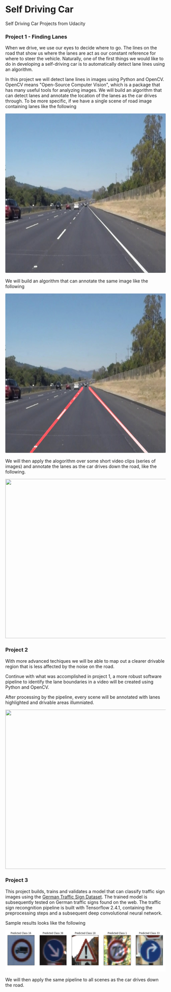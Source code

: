 
# Self Driving Car
Self Driving Car Projects from Udacity


### Project 1 - Finding Lanes

When we drive, we use our eyes to decide where to go. The lines on the road that show us where the lanes are act as our constant reference for where to steer the vehicle. Naturally, one of the first things we would like to do in developing a self-driving car is to automatically detect lane lines using an algorithm.

In this project we will detect lane lines in images using Python and OpenCV. OpenCV means "Open-Source Computer Vision", which is a package that has many useful tools for analyzing images. We will build an algorithm that can detect lanes and annotate the location of the lanes as the car drives through. To be more specific, if we have a single scene of road image containing lanes like the following

<img src="images/solidWhiteRight.jpg" width="800" height="500">

We will build an algorithm that can annotate the same image like the following

<img src="images/laneLines_thirdPass.jpg" width="800" height="500">

We will then apply the alogorithm over some short video clips (series of images) and annotate the lanes as the car drives down the road, like the following.

<img src="images/solidYellowLeft_improved.gif" width="800" height="500">

### Project 2

With more advanced techiques we will be able to map out a clearer drivable region that is less affected by the noise on the road.

Continue with what was accomplished in project 1, a more robust software pipeline to identify the lane boundaries in a video will be created using Python and OpenCV. 

After processing by the pipeline, every scene will be annotated with lanes highlighted and drivable areas illumniated.


<img src="images/lane_detection.gif" width="800" height="500">


### Project 3

This project builds, trains and validates a model that can classify traffic sign images using the [German Traffic Sign Dataset](http://benchmark.ini.rub.de/?section=gtsrb&subsection=dataset). The trained model is subsequently tested on German traffic signs found on the web. The traffic sign recongnition pipeline is built with Tensorflow 2.4.1, containing the preprocessing steps and a subsequent deep convolutional neural network.

Sample results looks like the following

 <p align="left">
    <img src="images/predict_test_images.png" width="600" height="130">
</p>






We will then apply the same pipeline to all scenes as the car drives down the road.
